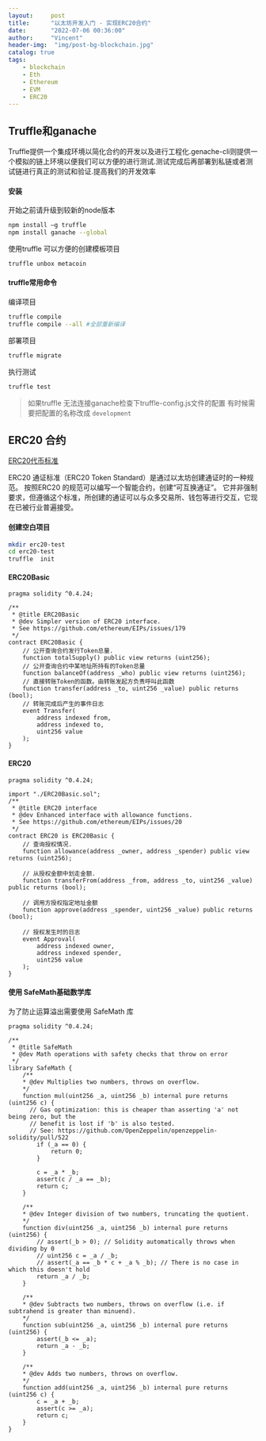 ```yaml
---
layout:     post
title:      "以太坊开发入门 - 实现ERC20合约"
date:       "2022-07-06 00:36:00"
author:     "Vincent"
header-img:  "img/post-bg-blockchain.jpg"
catalog: true
tags:
    - blockchain
    - Eth
    - Ethereum
    - EVM
    - ERC20
---
```


## Truffle和ganache

Truffle提供一个集成环境以简化合约的开发以及进行工程化.genache-cli则提供一个模拟的链上环境以便我们可以方便的进行测试.测试完成后再部署到私链或者测试链进行真正的测试和验证.提高我们的开发效率

#### 安装
开始之前请升级到较新的node版本

```sh
npm install –g truffle
npm install ganache --global
```

使用truffle 可以方便的创建模板项目

```sh
truffle unbox metacoin
```



#### truffle常用命令

编译项目

```sh
truffle compile
truffle compile --all #全部重新编译
```

部署项目

```sh
truffle migrate 
```
执行测试

```sh
truffle test 
```

>
> 如果truffle 无法连接ganache检查下truffle-config.js文件的配置
> 有时候需要把配置的名称改成 ```development```
>

## ERC20 合约

[ERC20代币标准](https://ethereum.org/zh/developers/docs/standards/tokens/erc-20/)

ERC20 通证标准（ERC20 Token Standard）是通过以太坊创建通证时的一种规范。 按照ERC20 的规范可以编写一个智能合约，创建“可互换通证”。 它并非强制要求，但遵循这个标准，所创建的通证可以与众多交易所、钱包等进行交互，它现在已被行业普遍接受。

#### 创建空白项目

```sh
mkdir erc20-test
cd erc20-test
truffle  init
```
####  ERC20Basic

```sol
pragma solidity ^0.4.24;

/**
 * @title ERC20Basic
 * @dev Simpler version of ERC20 interface.
 * See https://github.com/ethereum/EIPs/issues/179
 */
contract ERC20Basic {
    // 公开查询合约发行Token总量.
    function totalSupply() public view returns (uint256);
    // 公开查询合约中某地址所持有的Token总量
    function balanceOf(address _who) public view returns (uint256);
    // 直接转账Token的函数。由转账发起方负责呼叫此函数
    function transfer(address _to, uint256 _value) public returns (bool);
    // 转账完成后产生的事件日志
    event Transfer(
        address indexed from,
        address indexed to,
        uint256 value
    );
}
```

####  ERC20

```sol
pragma solidity ^0.4.24;

import "./ERC20Basic.sol";
/**
 * @title ERC20 interface
 * @dev Enhanced interface with allowance functions.
 * See https://github.com/ethereum/EIPs/issues/20
 */
contract ERC20 is ERC20Basic {
    // 查询授权情况.
    function allowance(address _owner, address _spender) public view returns (uint256);

    // 从授权金额中划走金额.
    function transferFrom(address _from, address _to, uint256 _value) public returns (bool);

    // 调用方授权指定地址金额
    function approve(address _spender, uint256 _value) public returns (bool);

    // 授权发生时的日志
    event Approval(
        address indexed owner,
        address indexed spender,
        uint256 value
    );
}

```

#### 使用 SafeMath基础数学库

为了防止运算溢出需要使用 SafeMath 库

```sol
pragma solidity ^0.4.24;

/**
 * @title SafeMath
 * @dev Math operations with safety checks that throw on error
 */
library SafeMath {
    /**
    * @dev Multiplies two numbers, throws on overflow.
    */
    function mul(uint256 _a, uint256 _b) internal pure returns (uint256 c) {
      // Gas optimization: this is cheaper than asserting 'a' not being zero, but the
      // benefit is lost if 'b' is also tested.
      // See: https://github.com/OpenZeppelin/openzeppelin-solidity/pull/522
        if (_a == 0) {
            return 0;
        }

        c = _a * _b;
        assert(c / _a == _b);
        return c;
    }

    /**
    * @dev Integer division of two numbers, truncating the quotient.
    */
    function div(uint256 _a, uint256 _b) internal pure returns (uint256) {
        // assert(_b > 0); // Solidity automatically throws when dividing by 0
        // uint256 c = _a / _b;
        // assert(_a == _b * c + _a % _b); // There is no case in which this doesn't hold
        return _a / _b;
    }

    /**
    * @dev Subtracts two numbers, throws on overflow (i.e. if subtrahend is greater than minuend).
    */
    function sub(uint256 _a, uint256 _b) internal pure returns (uint256) {
        assert(_b <= _a);
        return _a - _b;
    }

    /**
    * @dev Adds two numbers, throws on overflow.
    */
    function add(uint256 _a, uint256 _b) internal pure returns (uint256 c) {
        c = _a + _b;
        assert(c >= _a);
        return c;
    }
}
```
